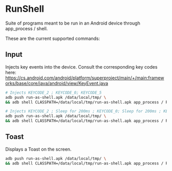 # RunShell

Suite of programs meant to be run in an Android device through app_process / shell.

These are the current supported commands:

## Input

Injects key events into the device.
Consult the corresponding key codes here: https://cs.android.com/android/platform/superproject/main/+/main:frameworks/base/core/java/android/view/KeyEvent.java

```bash
# Injects KEYCODE_2 ; KEYCODE_0; KEYCODE_5
adb push run-as-shell.apk /data/local/tmp/ \
&& adb shell CLASSPATH=/data/local/tmp/run-as-shell.apk app_process / Runner input "9-7-12"

# Injects KEYCODE_2 ; Sleep for 200ms ; KEYCODE_0; Sleep for 200ms ; KEYCODE_5
adb push run-as-shell.apk /data/local/tmp/ \
&& adb shell CLASSPATH=/data/local/tmp/run-as-shell.apk app_process / Runner input "9-SLEEP200-7-SLEEP200-12"
```

## Toast

Displays a Toast on the screen.

```bash
adb push run-as-shell.apk /data/local/tmp/ \
&& adb shell CLASSPATH=/data/local/tmp/run-as-shell.apk app_process / Runner toast "This is a short toast"
```
